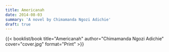 ```yaml
---
title: Americanah
date: 2014-08-03
summary: 'A novel by Chimamanda Ngozi Adichie'
draft: true
---
```


{{< booklist/book
title="Americanah"
author="Chimamanda Ngozi Adichie"
cover="cover.jpg"
format="Print" >}}
